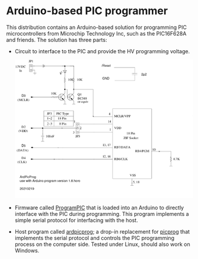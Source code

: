 
# Arduino-based PIC programmer

This distribution contains an Arduino-based solution for programming
PIC microcontrollers from Microchip Technology Inc, such as the
PIC16F628A and friends.  The solution has three parts:

* Circuit to interface to the PIC and provide the HV programming voltage.

  ![Schematics](ArdPicProg_1_8_horo.png)

* Firmware called [ProgramPIC](tree/main/ProgramPic) that is loaded into an Arduino to directly
  interface with the PIC during programming. This program implements a
  simple serial protocol for interfacing with the host.

* Host program called [ardpicprog](tree/main/ArdPicProg); a drop-in replacement for
  [picprog](http://hyvatti.iki.fi/~jaakko/pic/picprog.html) that
  implements the serial protocol and controls the PIC programming
  process on the computer side. Tested under Linux, should also work on Windows.

